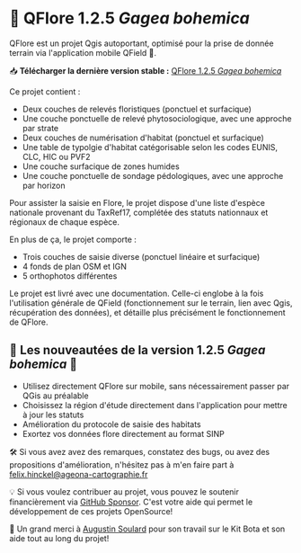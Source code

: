 # 🌿 QFlore 1.2.5 _Gagea bohemica_
QFlore est un projet Qgis autoportant, optimisé pour la prise de donnée terrain via l'application mobile QField 📱.

📥 **Télécharger la dernière version stable :** [QFlore 1.2.5 _Gagea bohemica_](https://github.com/FelixHinckel/QFlore/archive/refs/tags/v1.2.5_Gagea_bohemica.zip)

Ce projet contient :

- Deux couches de relevés floristiques (ponctuel et surfacique)
- Une couche ponctuelle de relevé phytosociologique, avec une approche par strate
- Deux couches de numérisation d'habitat (ponctuel et surfacique)
- Une table de typolgie d'habitat catégorisable selon les codes EUNIS, CLC, HIC ou PVF2
- Une couche surfacique de zones humides
- Une couche ponctuelle de sondage pédologiques, avec une approche par horizon

Pour assister la saisie en Flore, le projet dispose d'une liste d'espèce nationale provenant du TaxRef17, complétée des statuts nationnaux et régionaux de chaque espèce.

En plus de ça, le projet comporte : 

- Trois couches de saisie diverse (ponctuel linéaire et surfacique)
- 4 fonds de plan OSM et IGN
- 5 orthophotos différentes

Le projet est livré avec une documentation. Celle-ci englobe à la fois l'utilisation générale de QField (fonctionnement sur le terrain, lien avec Qgis, récupération des données), et détaille plus précisément le fonctionnement de QFlore.

## 🌟 Les nouveautées de la version 1.2.5 _Gagea bohemica_ 🌟

- Utilisez directement QFlore sur mobile, sans nécessairement passer par QGis au préalable
- Choisissez la région d'étude directement dans l'application pour mettre à jour les statuts
- Amélioration du protocole de saisie des habitats
- Exortez vos données flore directement au format SINP


🛠️ Si vous avez avez des remarques, constatez des bugs, ou avez des propositions d'amélioration, n'hésitez pas à m'en faire part à felix.hinckel@ageona-cartographie.fr

💡 Si vous voulez contribuer au projet, vous pouvez le soutenir financièrement via [GitHub Sponsor](https://github.com/sponsors/FelixHinckel). C'est votre aide qui permet le développement de ces projets OpenSource!

🎉 Un grand merci à [Augustin Soulard](https://github.com/augustinsoulard) pour son travail sur le Kit Bota et son aide tout au long du projet!
